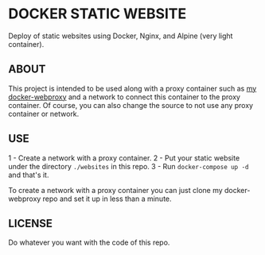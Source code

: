 # DOCKER STATIC WEBSITE

Deploy of static websites using Docker, Nginx, and Alpine (very light container).

## ABOUT

This project is intended to be used along with a proxy container such as [my docker-webproxy](https://gitlab.com/andresouzaabreu/docker-webproxy) and a network to connect this container to the proxy container. Of course, you can also change the source to not use any proxy container or network.

## USE

1 - Create a network with a proxy container.
2 - Put your static website under the directory `./websites` in this repo.
3 - Run `docker-compose up -d` and that's it.

To create a network with a proxy container you can just clone my docker-webproxy repo and set it up in less than a minute.

## LICENSE

Do whatever you want with the code of this repo.
